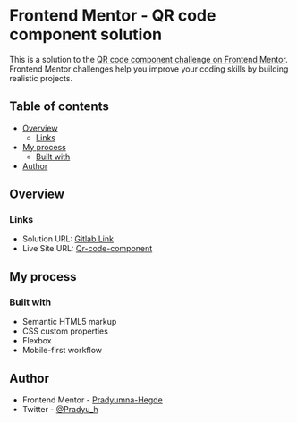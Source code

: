 # Frontend Mentor - QR code component solution

This is a solution to the [QR code component challenge on Frontend Mentor](https://www.frontendmentor.io/solutions/blog-preview-card-html-and-css-6t2_KC1D6U). Frontend Mentor challenges help you improve your coding skills by building realistic projects.

## Table of contents

- [Overview](#overview)
  - [Links](#links)
- [My process](#my-process)
  - [Built with](#built-with)
- [Author](#author)

## Overview

### Links

- Solution URL: [Gitlab Link](https://github.com/Pradyumna-Hegde/blog-preview-card)
- Live Site URL: [Qr-code-component](https://pradyumna-hegde.github.io/blog-preview-card)

## My process

### Built with

- Semantic HTML5 markup
- CSS custom properties
- Flexbox
- Mobile-first workflow

## Author

- Frontend Mentor - [Pradyumna-Hegde](https://www.frontendmentor.io/profile/Pradyumna-Hegde)
- Twitter - [@Pradyu_h](https://www.twitter.com/Pradyu_h)
